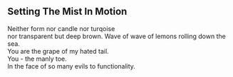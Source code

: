 Setting The Mist In Motion
--------------------------
Neither form nor candle nor turqoise  
nor transparent but deep brown. Wave of wave of lemons rolling down the sea.  
You are the grape of my hated tail.  
You - the manly toe.  
In the face of so many evils to functionality.  
